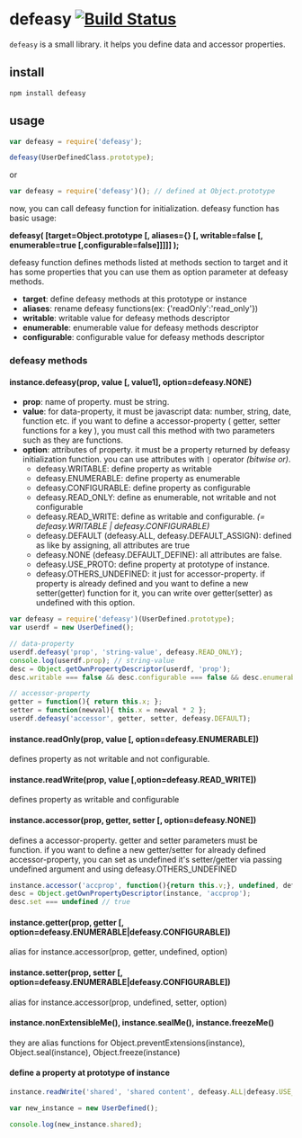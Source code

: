 # defeasy [![Build Status](https://travis-ci.org/brsyuksel/defeasy.svg?branch=master)](https://travis-ci.org/brsyuksel/defeasy)

`defeasy` is a small library. it helps you define data and accessor properties. 

## install

`npm install defeasy`

## usage

```javascript
var defeasy = require('defeasy');

defeasy(UserDefinedClass.prototype);
```

or 

```javascript
var defeasy = require('defeasy')(); // defined at Object.prototype
```

now, you can call defeasy function for initialization. defeasy function has basic usage:

**defeasy( [target=Object.prototype [, aliases={} [, writable=false [, enumerable=true [,configurable=false]]]]] );** 

defeasy function defines methods listed at methods section to target and it has some properties that you can use them as option parameter at defeasy methods.
+ **target**: define defeasy methods at this prototype or instance
+ **aliases**: rename defeasy functions(ex: {'readOnly':'read_only'})
+ **writable**: writable value for defeasy methods descriptor
+ **enumerable**: enumerable value for defeasy methods descriptor
+ **configurable**: configurable value for defeasy methods descriptor

### defeasy methods

#### instance.defeasy(prop, value [, value1], option=defeasy.NONE)

+ **prop**: name of property. must be string.
+ **value**: for data-property, it must be javascript data: number, string, date, function etc. if you want to define a accessor-property ( getter, setter functions for a key ), you must call this method with two parameters such as they are functions.
+ **option**: attributes of property. it must be a property returned by defeasy initialization function. you can use attributes with `|` operator _(bitwise or)_.
	* defeasy.WRITABLE: define property as writable
	* defeasy.ENUMERABLE: define property as enumerable
	* defeasy.CONFIGURABLE: define property as configurable
	* defeasy.READ_ONLY: define as enumerable, not writable and not configurable
	* defeasy.READ_WRITE: define as writable and configurable. _(= defeasy.WRITABLE | defeasy.CONFIGURABLE)_
	* defeasy.DEFAULT (defeasy.ALL, defeasy.DEFAULT_ASSIGN): defined as like by assigning, all attributes are true
	* defeasy.NONE (defeasy.DEFAULT_DEFINE): all attributes are false.
	* defeasy.USE_PROTO: define property at prototype of instance.
	* defeasy.OTHERS_UNDEFINED: it just for accessor-property. if property is already defined and you want to define a new setter(getter) function for it, you can write over getter(setter) as undefined with this option.

```javascript
var defeasy = require('defeasy')(UserDefined.prototype);
var userdf = new UserDefined();

// data-property
userdf.defeasy('prop', 'string-value', defeasy.READ_ONLY);
console.log(userdf.prop); // string-value
desc = Object.getOwnPropertyDescriptor(userdf, 'prop');
desc.writable === false && desc.configurable === false && desc.enumerable === true // true

// accessor-property
getter = function(){ return this.x; };
setter = function(newval){ this.x = newval * 2 };
userdf.defeasy('accessor', getter, setter, defeasy.DEFAULT);
```

#### instance.readOnly(prop, value [, option=defeasy.ENUMERABLE])

defines property as not writable and not configurable. 

#### instance.readWrite(prop, value [,option=defeasy.READ_WRITE])

defines property as writable and configurable

#### instance.accessor(prop, getter, setter [, option=defeasy.NONE])

defines a accessor-property. getter and setter parameters must be function. if you want to define a new getter/setter for already defined accessor-property, you can set as undefined it's setter/getter via passing undefined argument and using defeasy.OTHERS_UNDEFINED

```javascript
instance.accessor('accprop', function(){return this.v;}, undefined, defeasy.CONFIGURABLE|defeasy.OTHERS_UNDEFINED);
desc = Object.getOwnPropertyDescriptor(instance, 'accprop');
desc.set === undefined // true
```

#### instance.getter(prop, getter [, option=defeasy.ENUMERABLE|defeasy.CONFIGURABLE])

alias for instance.accessor(prop, getter, undefined, option)

#### instance.setter(prop, setter [, option=defeasy.ENUMERABLE|defeasy.CONFIGURABLE])

alias for instance.accessor(prop, undefined, setter, option)

#### instance.nonExtensibleMe(), instance.sealMe(), instance.freezeMe()

they are alias functions for Object.preventExtensions(instance), Object.seal(instance), Object.freeze(instance)

#### define a property at prototype of instance

```javascript
instance.readWrite('shared', 'shared content', defeasy.ALL|defeasy.USE_PROTO);

var new_instance = new UserDefined();

console.log(new_instance.shared);
```
